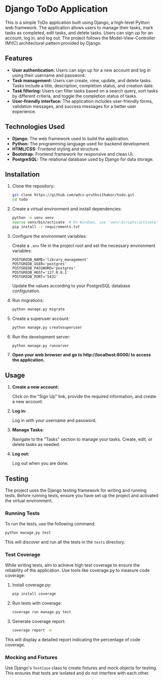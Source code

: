 # Django ToDo Application

This is a simple ToDo application built using Django, a high-level Python web framework. The application allows users to manage their tasks, mark tasks as completed, edit tasks, and delete tasks. Users can sign up for an account, log in, and log out. The project follows the Model-View-Controller (MVC) architectural pattern provided by Django.

## Features

- **User authentication:** Users can sign up for a new account and log in using their username and password.
- **Task management:** Users can create, view, update, and delete tasks. Tasks include a title, description, completion status, and creation date.
- **Task filtering:** Users can filter tasks based on a search query, sort tasks by different criteria, and toggle the completion status of tasks.
- **User-friendly interface:** The application includes user-friendly forms, validation messages, and success messages for a better user experience.

## Technologies Used

- **Django:** The web framework used to build the application.
- **Python:** The programming language used for backend development.
- **HTML/CSS:** Frontend styling and structure.
- **Bootstrap:** Frontend framework for responsive and clean UI.
- **PostgreSQL:** The relational database used by Django for data storage.


## Installation

1. Clone the repository:

    ```bash
    git clone https://github.com/wdcs-pruthvithakor/todo.git
    cd todo
    ```

2. Create a virtual environment and install dependencies:

    ```bash
    python -m venv venv
    source venv/bin/activate  # On Windows, use 'venv\Scripts\activate'
    pip install -r requirements.txt
    ```

3. Configure the environment variables:

    Create a `.env` file in the project root and set the necessary environment variables:

    ```env
    POSTGREDB_NAME='library_management'
    POSTGREDB_USER='postgres'
    POSTGREDB_PASSWORD='postgres'
    POSTGREDB_HOST='127.0.0.1'
    POSTGREDB_PORT='5432'
    ```

    Update the values according to your PostgreSQL database configuration.

4. Run migrations:

    ```bash
    python manage.py migrate
    ```

5. Create a superuser account:

    ```bash
    python manage.py createsuperuser
    ```

6. Run the development server:

    ```bash
    python manage.py runserver
    ```

7. **Open your web browser and go to http://localhost:8000/ to access the application.**


## Usage

1. **Create a new account:**

   Click on the "Sign Up" link, provide the required information, and create a new account.

2. **Log in:**

   Log in with your username and password.

3. **Manage Tasks:**

   Navigate to the "Tasks" section to manage your tasks. Create, edit, or delete tasks as needed.

4. **Log out:**

   Log out when you are done.

## Testing

The project uses the Django testing framework for writing and running tests. Before running tests, ensure you have set up the project and activated the virtual environment.

### Running Tests

To run the tests, use the following command:

```bash
python manage.py test
```

This will discover and run all the tests in the `tests` directory.

### Test Coverage

While writing tests, aim to achieve high test coverage to ensure the reliability of the application. Use tools like coverage.py to measure code coverage:

1. Install coverage.py:

    ```bash
    pip install coverage
    ```

2. Run tests with coverage:

    ```bash
    coverage run manage.py test
    ```

3. Generate coverage report:

    ```bash
    coverage report -m
    ```

This will display a detailed report indicating the percentage of code coverage.

### Mocking and Fixtures

Use Django's `TestCase` class to create fixtures and mock objects for testing. This ensures that tests are isolated and do not interfere with each other.
